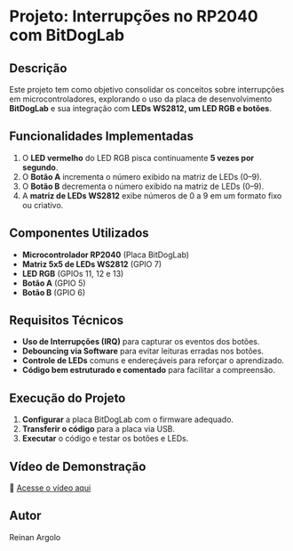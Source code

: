 # Projeto: Interrupções no RP2040 com BitDogLab  

## Descrição  
Este projeto tem como objetivo consolidar os conceitos sobre interrupções em microcontroladores, explorando o uso da placa de desenvolvimento **BitDogLab** e sua integração com **LEDs WS2812, um LED RGB e botões**.  

## Funcionalidades Implementadas  
1. O **LED vermelho** do LED RGB pisca continuamente **5 vezes por segundo**.  
2. O **Botão A** incrementa o número exibido na matriz de LEDs (0–9).  
3. O **Botão B** decrementa o número exibido na matriz de LEDs (0–9).  
4. A **matriz de LEDs WS2812** exibe números de 0 a 9 em um formato fixo ou criativo.  

## Componentes Utilizados  
- **Microcontrolador RP2040** (Placa BitDogLab)  
- **Matriz 5x5 de LEDs WS2812** (GPIO 7)  
- **LED RGB** (GPIOs 11, 12 e 13)  
- **Botão A** (GPIO 5)  
- **Botão B** (GPIO 6)  

## Requisitos Técnicos  
- **Uso de Interrupções (IRQ)** para capturar os eventos dos botões.  
- **Debouncing via Software** para evitar leituras erradas nos botões.  
- **Controle de LEDs** comuns e endereçáveis para reforçar o aprendizado.  
- **Código bem estruturado e comentado** para facilitar a compreensão.  

## Execução do Projeto  
1. **Configurar** a placa BitDogLab com o firmware adequado.  
2. **Transferir o código** para a placa via USB.  
3. **Executar** o código e testar os botões e LEDs.  

## Vídeo de Demonstração  
🎥 [Acesse o vídeo aqui](https://youtube.com/shorts/hYcqrcT9VJc?feature=share) 

## Autor  
Reinan Argolo
